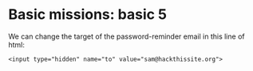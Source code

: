 # Basic missions: basic 5

We can change the target of the password-reminder email in this line of html:

```
<input type="hidden" name="to" value="sam@hackthissite.org">
```
